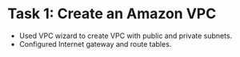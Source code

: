 # Task 1: Create an Amazon VPC

- Used VPC wizard to create VPC with public and private subnets.
- Configured Internet gateway and route tables.

